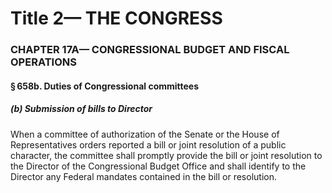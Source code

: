 
# Title 2— THE CONGRESS
### CHAPTER 17A— CONGRESSIONAL BUDGET AND FISCAL OPERATIONS
#### § 658b. Duties of Congressional committees
##### (b) Submission of bills to Director

When a committee of authorization of the Senate or the House of Representatives orders reported a bill or joint resolution of a public character, the committee shall promptly provide the bill or joint resolution to the Director of the Congressional Budget Office and shall identify to the Director any Federal mandates contained in the bill or resolution.
